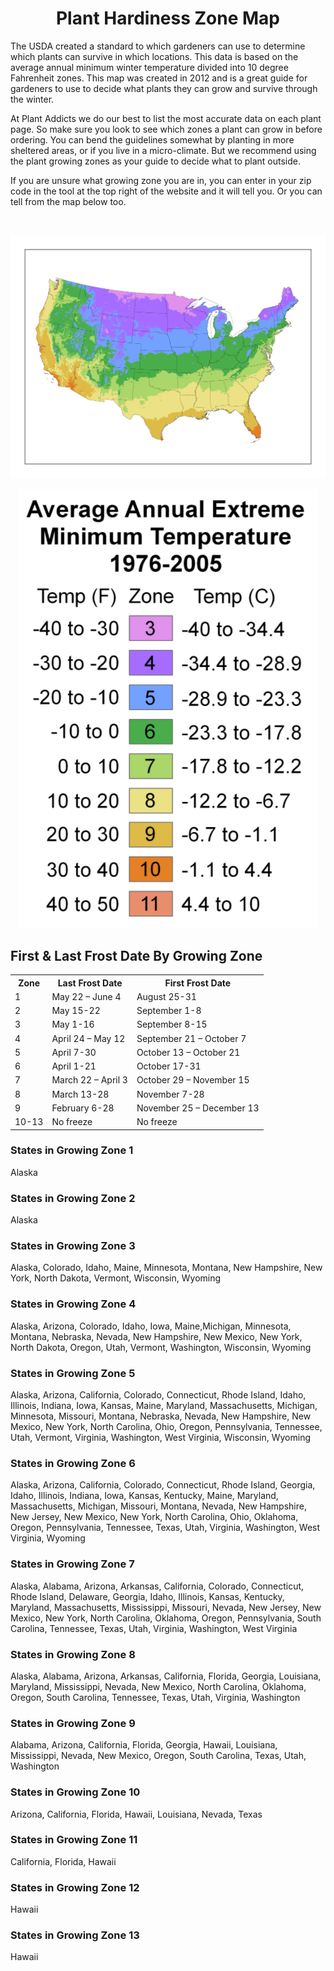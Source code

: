 <div align="middle">

# Plant Hardiness Zone Map

</div>

<div>

<p>The USDA created a standard to which gardeners can use to determine which plants can survive in which locations.  This data is based on the average annual minimum winter temperature divided into 10 degree Fahrenheit zones.  This map was created in 2012 and is a great guide for gardeners to use to decide what plants they can grow and survive through the winter.</p>

<p>At Plant Addicts we do our best to list the most accurate data on each plant page. So make sure you look to see which zones a plant can grow in before ordering. You can bend the guidelines somewhat by planting in more sheltered areas, or if you live in a micro-climate. But we recommend using the plant growing zones as your guide to decide what to plant outside.</p>

<p>If you are unsure what growing zone you are in, you can enter in your zip code in the tool at the top right of the website and it will tell you. Or you can tell from the map below too.</p>

</div>

<br>

<div align="middle">

<a href="plant-zone-map.jpg" title="plant-zone-map.jpg" target="_blank"><img src="plant-zone-map.jpg" width="831px"></a>

<a href="average-annual-extreme-minimum-temperature-1976-2005.png" title="average-annual-extreme-minimum-temperature-1976-2005.png" target="_blank"><img src="average-annual-extreme-minimum-temperature-1976-2005.png" width="476px"></a>

</div>

<div>

## First & Last Frost Date By Growing Zone

<table>
<tbody>
<tr>
<th><strong>Zone</strong></th>
<th><strong>Last Frost Date</strong></th>
<th><strong>First Frost Date</strong></th>
</tr>
<tr></tr>
<tr>
<td>1</td>
<td>May 22 – June 4</td>
<td>August 25-31</td>
</tr>
<tr></tr>
<tr>
<td>2</td>
<td>May 15-22</td>
<td>September 1-8</td>
</tr>
<tr></tr>
<tr>
<td>3</td>
<td>May 1-16</td>
<td>September 8-15</td>
</tr>
<tr></tr>
<tr>
<td>4</td>
<td>April 24 – May 12</td>
<td>September 21 – October 7</td>
</tr>
<tr></tr>
<tr>
<td>5</td>
<td>April 7-30</td>
<td>October 13 – October 21</td>
</tr>
<tr></tr>
<tr>
<td>6</td>
<td>April 1-21</td>
<td>October 17-31</td>
</tr>
<tr></tr>
<tr>
<td>7</td>
<td>March 22 – April 3</td>
<td>October 29 – November 15</td>
</tr>
<tr></tr>
<tr>
<td>8</td>
<td>March 13-28</td>
<td>November 7-28</td>
</tr>
<tr></tr>
<tr>
<td>9</td>
<td>February 6-28</td>
<td>November 25 – December 13</td>
</tr>
<tr></tr>
<tr>
<td data-sheets-numberformat="{">10-13</td>
<td>No freeze</td>
<td>No freeze</td>
</tr>
</tbody>
</table>

### States in Growing Zone 1

Alaska

### States in Growing Zone 2

Alaska

### States in Growing Zone 3

Alaska, Colorado, Idaho, Maine, Minnesota, Montana, New Hampshire, New York, North Dakota, Vermont, Wisconsin, Wyoming

### States in Growing Zone 4

Alaska, Arizona, Colorado, Idaho, Iowa, Maine,Michigan, Minnesota, Montana, Nebraska, Nevada, New Hampshire, New Mexico, New York, North Dakota, Oregon, Utah, Vermont, Washington, Wisconsin, Wyoming

### States in Growing Zone 5

Alaska, Arizona, California, Colorado, Connecticut, Rhode Island, Idaho, Illinois, Indiana, Iowa, Kansas, Maine, Maryland, Massachusetts, Michigan, Minnesota, Missouri, Montana, Nebraska, Nevada, New Hampshire, New Mexico, New York, North Carolina, Ohio, Oregon, Pennsylvania, Tennessee, Utah, Vermont, Virginia, Washington, West Virginia, Wisconsin, Wyoming

### States in Growing Zone 6

Alaska, Arizona, California, Colorado, Connecticut, Rhode Island, Georgia, Idaho, Illinois, Indiana, Iowa, Kansas, Kentucky, Maine, Maryland, Massachusetts, Michigan, Missouri, Montana, Nevada, New Hampshire, New Jersey, New Mexico, New York, North Carolina, Ohio, Oklahoma, Oregon, Pennsylvania, Tennessee, Texas, Utah, Virginia, Washington, West Virginia, Wyoming

### States in Growing Zone 7

Alaska, Alabama, Arizona, Arkansas, California, Colorado, Connecticut, Rhode Island, Delaware, Georgia, Idaho, Illinois, Kansas, Kentucky, Maryland, Massachusetts, Mississippi, Missouri, Nevada, New Jersey, New Mexico, New York, North Carolina, Oklahoma, Oregon, Pennsylvania, South Carolina, Tennessee, Texas, Utah, Virginia, Washington, West Virginia

### States in Growing Zone 8

Alaska, Alabama, Arizona, Arkansas, California, Florida, Georgia, Louisiana, Maryland, Mississippi, Nevada, New Mexico, North Carolina, Oklahoma, Oregon, South Carolina, Tennessee, Texas, Utah, Virginia, Washington

### States in Growing Zone 9

Alabama, Arizona, California, Florida, Georgia, Hawaii, Louisiana, Mississippi, Nevada, New Mexico, Oregon, South Carolina, Texas, Utah, Washington

### States in Growing Zone 10

Arizona, California, Florida, Hawaii, Louisiana, Nevada, Texas 

### States in Growing Zone 11

California, Florida, Hawaii

### States in Growing Zone 12
Hawaii

### States in Growing Zone 13
Hawaii
</div>

